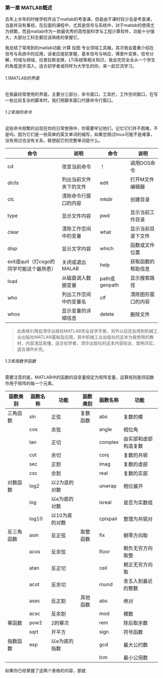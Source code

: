 ### 第一章    MATLAB概述

去年上半年的时候学校开设了matlab的考查课，但是由于课时较少且是考查课，当是并没有重视，在后面的课程中，尤其是信号与系统中，对于matlab的使用尤为频繁，而且matlab作为一款最优秀的高性能科学与工程计算软件，功能十分强大，大部分工科生都应该熟练的掌握它。

我总结了常用到的matlab功能   计算  绘图   专业领域工具箱，其次我会着重介绍在信号与系统中的应用，读者应提前掌握，基本信号与响应，傅里叶变换，信号分解，时域与频域，拉普拉斯变换，LTI系统等相关知识，我会完完全全从一个学生的角度逐步深入，适合初学者或同样为大学生的你，来一起交流学习。

###### 1.1MATLAB的界面

在我最经常使用的界面，主要分三部分，命令窗口，工具栏，工作空间窗口，在写一些比较复杂的脚本时，我们用脚本窗口代替命令行窗口。

###### 1.2常用的命令

这些命令频繁的出现在你的日常使用中，你需要牢记他们，记忆它们并不困难，不是吗，因为它们是一些简单的英文单词的缩写，如果您用过linux可能不是难事，没有用过也没有关系，联想起它的完整单词是什么。

| 命令                                     | 说明                   | 命令          | 说明               |
| ---------------------------------------- | ---------------------- | ------------- | ------------------ |
| cd                                       | 改变当前命令           | ！            | 调用DOS命令        |
| dir/ls                                   | 列出当前文件夹下的文件 | edit          | 打开M文件编辑器    |
| clc                                      | 清除命令行窗口的内容   | mkdir         | 创建目录           |
| type                                     | 显示文件内容           | pwd           | 显示当前工作目录   |
| clear                                    | 清除工作空间中的变量   | what          | 显示当前目录下文件 |
| disp                                     | 显示文字内容           | which         | 函数或文件位置     |
| exit或quit（打csgo的同学可能这个最熟悉） | 关闭或退出MALAB        | help          | 获取函数的帮助信息 |
| load                                     | 从磁盘调入数据变量     | path或genpath | 显示搜索路径       |
| who                                      | 列出工作空间中的变量名 | clf           | 清除图形窗口的内容 |
| whos                                     | 显示变量的详细信息     | delete        | 删除文件           |

> 此表格引用自清华出版社MATLAB完全自学手册，另外以后还会用到机械工业出版社MATLAN基础及应用，其中机械工业出版社的这本为我使用的教材，内容浅显易懂，适合初学者，清华出版社的这本内容较全，案例详实，适合课外补充。

###### 1.3常用数学函数

需要注意的是，MATLAB中的函数的自变量规定为矩阵变量，运算规则是将函数作用于矩阵的每一个元素。

| 函数类别   | 函数名称 | 功能           | 函数类别 | 函数名称 | 功能                 |
| ---------- | -------- | -------------- | -------- | -------- | -------------------- |
| 三角函数   | sin      | 正弦           | 复数函数 | abs      | 复数的模             |
|            | cos      | 余弦           |          | angle    | 相位角               |
|            | tan      | 正切           |          | complex  | 由实部和虚部构造复数 |
|            | cot      | 余切           |          | conj     | 复数的共轭           |
|            | sec      | 正割           |          | imag     | 复数的虚部           |
|            | csc      | 余割           |          | real     | 复数的实部           |
| 对数函数   | log2     | 以2为底的对数  |          | unwrap   | 相位展开             |
|            | log      | 以e为底的对数  |          | isreal   | 是否为实数组         |
|            | log10    | 以10为底的对数 |          | cplxpair | 整理为共轭对         |
| 反三角函数 | asin     | 反正弦         | 取整函数 | fix      | 朝零方向取           |
|            | acos     | 反余弦         |          | floor    | 朝负无穷方向取整     |
|            | atan     | 反正切         |          | ceil     | 朝正无穷方向取       |
|            | acot     | 反余切         |          | round    | 舍五入到最近的整数   |
|            | asec     | 反正割         | 其他函数 | abs      | 绝对                 |
|            | acsc     | 反余割         |          | mod      | 模数                 |
| 幂函数     | pow2     | 2的幂次        |          | rem      | 除后取余数           |
|            | sqrt     | 开平方         |          | sign     | 符号函数             |
| 指数函数   | exp      | 以e为底的指数  |          | gcd      | 最大公约数           |
|            |          |                |          | lcm      | 最小公倍数           |

如果你已经掌握了这两个表格的内容，那就